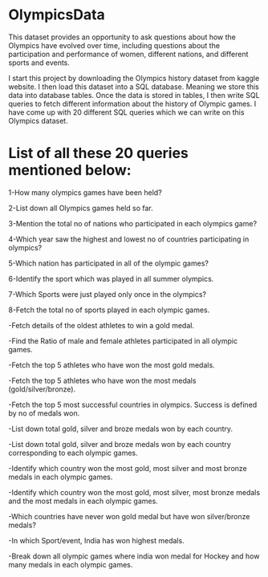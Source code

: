 # OlympicsData
This dataset provides an opportunity to ask questions about how the Olympics have evolved over time, including questions about the participation and performance of women, different nations, and different sports and events.


I start this project by downloading the Olympics history dataset from kaggle website. I then load this dataset into a SQL database. Meaning we store this data into database tables. Once the data is stored in tables, I then write SQL queries to fetch different information about the history of Olympic games.
I have come up with 20 different SQL queries which we can write on this Olympics dataset.


# List of all these 20 queries mentioned below:


1-How many olympics games have been held?

2-List down all Olympics games held so far.

3-Mention the total no of nations who participated in each olympics game?

4-Which year saw the highest and lowest no of countries participating in olympics?

5-Which nation has participated in all of the olympic games?

6-Identify the sport which was played in all summer olympics.

7-Which Sports were just played only once in the olympics?

8-Fetch the total no of sports played in each olympic games.

-Fetch details of the oldest athletes to win a gold medal.

-Find the Ratio of male and female athletes participated in all olympic games.

-Fetch the top 5 athletes who have won the most gold medals.

-Fetch the top 5 athletes who have won the most medals (gold/silver/bronze).

-Fetch the top 5 most successful countries in olympics. Success is defined by no of medals won.

-List down total gold, silver and broze medals won by each country.

-List down total gold, silver and broze medals won by each country corresponding to each olympic games.

-Identify which country won the most gold, most silver and most bronze medals in each olympic games.

-Identify which country won the most gold, most silver, most bronze medals and the most medals in each olympic games.

-Which countries have never won gold medal but have won silver/bronze medals?

-In which Sport/event, India has won highest medals.

-Break down all olympic games where india won medal for Hockey and how many medals in each olympic games.


